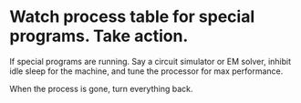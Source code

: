 # Watch process table for special programs. Take action.

If special programs are running. Say a circuit simulator or EM solver, inhibit idle sleep for the machine, and tune the processor for max performance.

When the process is gone, turn everything back.
